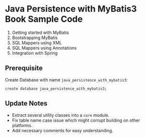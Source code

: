 Java Persistence with MyBatis3 Book Sample Code
========================

1. Getting started with MyBatis
2. Bootstrapping MyBatis
3. SQL Mappers using XML
4. SQL Mappers using Annotations
5. Integration with Spring

## Prerequisite

Create Database with name `java_persistence_with_mybatis3`:

```
create database java_persistence_with_mybatis3;
```

## Update Notes

- Extract several utility classes into a `core` module.
- Fix table name case issue which might corrupt building on other platforms.
- Add necessary comments for easy understanding.
